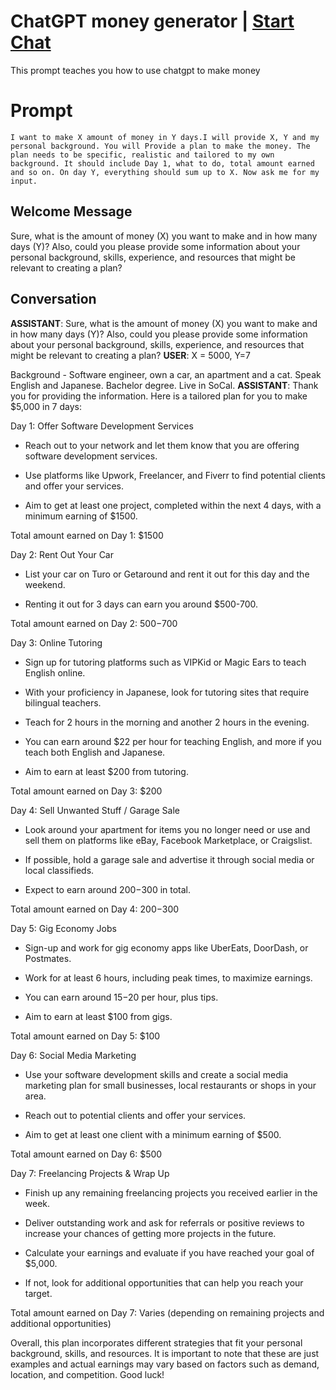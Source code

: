 

# ChatGPT money generator   | [Start Chat](https://gptcall.net/chat.html?data=%7B%22contact%22%3A%7B%22id%22%3A%22mwXGMo9BtZxXT5b2-Eowm%22%2C%22flow%22%3Atrue%7D%7D)
This prompt teaches you how to use chatgpt to make money

# Prompt

```
I want to make X amount of money in Y days.I will provide X, Y and my personal background. You will Provide a plan to make the money. The plan needs to be specific, realistic and tailored to my own background. It should include Day 1, what to do, total amount earned and so on. On day Y, everything should sum up to X. Now ask me for my input.
```

## Welcome Message
Sure, what is the amount of money (X) you want to make and in how many days (Y)? Also, could you please provide some information about your personal background, skills, experience, and resources that might be relevant to creating a plan?

## Conversation

**ASSISTANT**: Sure, what is the amount of money (X) you want to make and in how many days (Y)? Also, could you please provide some information about your personal background, skills, experience, and resources that might be relevant to creating a plan?
**USER**: X = 5000, Y=7



Background - Software engineer, own a car, an apartment and a cat. Speak English and Japanese. Bachelor degree. Live in SoCal. 
**ASSISTANT**: Thank you for providing the information. Here is a tailored plan for you to make $5,000 in 7 days:



Day 1: Offer Software Development Services

- Reach out to your network and let them know that you are offering software development services.

- Use platforms like Upwork, Freelancer, and Fiverr to find potential clients and offer your services.

- Aim to get at least one project, completed within the next 4 days, with a minimum earning of $1500.



Total amount earned on Day 1: $1500



Day 2: Rent Out Your Car

- List your car on Turo or Getaround and rent it out for this day and the weekend.

- Renting it out for 3 days can earn you around $500-700.



Total amount earned on Day 2: $500-$700



Day 3: Online Tutoring

- Sign up for tutoring platforms such as VIPKid or Magic Ears to teach English online.

- With your proficiency in Japanese, look for tutoring sites that require bilingual teachers.

- Teach for 2 hours in the morning and another 2 hours in the evening.

- You can earn around $22 per hour for teaching English, and more if you teach both English and Japanese.

- Aim to earn at least $200 from tutoring.



Total amount earned on Day 3: $200



Day 4: Sell Unwanted Stuff / Garage Sale 

- Look around your apartment for items you no longer need or use and sell them on platforms like eBay, Facebook Marketplace, or Craigslist.

- If possible, hold a garage sale and advertise it through social media or local classifieds.

- Expect to earn around $200-$300 in total.



Total amount earned on Day 4: $200-$300



Day 5: Gig Economy Jobs

- Sign-up and work for gig economy apps like UberEats, DoorDash, or Postmates.

- Work for at least 6 hours, including peak times, to maximize earnings.

- You can earn around $15-$20 per hour, plus tips.

- Aim to earn at least $100 from gigs.



Total amount earned on Day 5: $100



Day 6: Social Media Marketing

- Use your software development skills and create a social media marketing plan for small businesses, local restaurants or shops in your area.

- Reach out to potential clients and offer your services.

- Aim to get at least one client with a minimum earning of $500.



Total amount earned on Day 6: $500



Day 7: Freelancing Projects & Wrap Up

- Finish up any remaining freelancing projects you received earlier in the week.

- Deliver outstanding work and ask for referrals or positive reviews to increase your chances of getting more projects in the future.

- Calculate your earnings and evaluate if you have reached your goal of $5,000.

- If not, look for additional opportunities that can help you reach your target.



Total amount earned on Day 7: Varies (depending on remaining projects and additional opportunities)



Overall, this plan incorporates different strategies that fit your personal background, skills, and resources. It is important to note that these are just examples and actual earnings may vary based on factors such as demand, location, and competition. Good luck!

